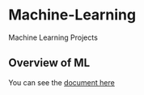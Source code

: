 # Machine-Learning
Machine Learning Projects

## Overview of ML
You can see the [document here](Overview_of_ML.pdf)
